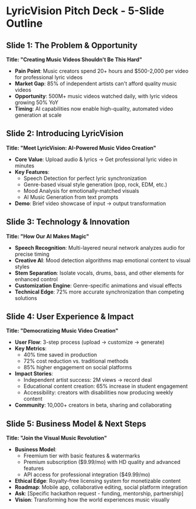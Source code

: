 # LyricVision Pitch Deck - 5-Slide Outline

## Slide 1: The Problem & Opportunity
**Title: "Creating Music Videos Shouldn't Be This Hard"**

* **Pain Point**: Music creators spend 20+ hours and $500-2,000 per video for professional lyric videos
* **Market Gap**: 85% of independent artists can't afford quality music videos
* **Opportunity**: 500M+ music videos watched daily, with lyric videos growing 50% YoY
* **Timing**: AI capabilities now enable high-quality, automated video generation at scale

## Slide 2: Introducing LyricVision
**Title: "Meet LyricVision: AI-Powered Music Video Creation"**

* **Core Value**: Upload audio & lyrics → Get professional lyric video in minutes
* **Key Features**:
  - Speech Detection for perfect lyric synchronization
  - Genre-based visual style generation (pop, rock, EDM, etc.)
  - Mood Analysis for emotionally-matched visuals
  - AI Music Generation from text prompts
* **Demo**: Brief video showcase of input → output transformation

## Slide 3: Technology & Innovation
**Title: "How Our AI Makes Magic"**

* **Speech Recognition**: Multi-layered neural network analyzes audio for precise timing
* **Creative AI**: Mood detection algorithms map emotional content to visual styles
* **Stem Separation**: Isolate vocals, drums, bass, and other elements for enhanced control
* **Customization Engine**: Genre-specific animations and visual effects
* **Technical Edge**: 72% more accurate synchronization than competing solutions

## Slide 4: User Experience & Impact
**Title: "Democratizing Music Video Creation"**

* **User Flow**: 3-step process (upload → customize → generate)
* **Key Metrics**:
  - 40% time saved in production
  - 72% cost reduction vs. traditional methods
  - 85% higher engagement on social platforms
* **Impact Stories**:
  - Independent artist success: 2M views → record deal
  - Educational content creation: 65% increase in student engagement
  - Accessibility: creators with disabilities now producing weekly content
* **Community**: 10,000+ creators in beta, sharing and collaborating

## Slide 5: Business Model & Next Steps
**Title: "Join the Visual Music Revolution"**

* **Business Model**:
  - Freemium tier with basic features & watermarks
  - Premium subscription ($9.99/mo) with HD quality and advanced features
  - API access for professional integration ($49.99/mo)
* **Ethical Edge**: Royalty-free licensing system for monetizable content
* **Roadmap**: Mobile app, collaborative editing, social platform integration
* **Ask**: [Specific hackathon request - funding, mentorship, partnership]
* **Vision**: Transforming how the world experiences music visually 